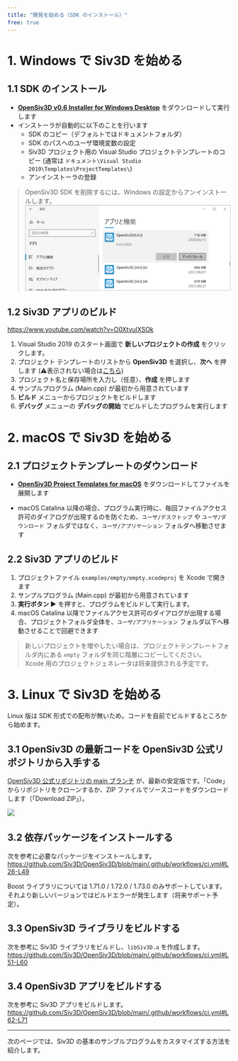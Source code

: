 ```yaml
---
title: "開発を始める（SDK のインストール）"
free: true
---
```


# 1. Windows で Siv3D を始める

## 1.1 SDK のインストール

- **[OpenSiv3D v0.6 Installer for Windows Desktop](https://siv3d.jp/downloads/Siv3D/OpenSiv3D_0.6.0_b5Installer.exe)** をダウンロードして実行します
- インストーラが自動的に以下のことを行います
  - SDK のコピー（デフォルトではドキュメントフォルダ）
  - SDK のパスへのユーザ環境変数の設定
  - Siv3D プロジェクト用の Visual Studio プロジェクトテンプレートのコピー (通常は `ドキュメント\Visual Studio 2019\Templates\ProjectTemplates\`)
  - アンインストーラの登録

> OpenSiv3D SDK を削除するには、Windows の設定からアンインストールします。
> ![](/images/doc_v6/manual/uninstall.png)

## 1.2 Siv3D アプリのビルド

https://www.youtube.com/watch?v=O0XtvulXSOk

1. Visual Studio 2019 のスタート画面で **新しいプロジェクトの作成** をクリックします。
1. プロジェクト テンプレートのリストから **OpenSiv3D** を選択し、**次へ** を押します (⚠️表示されない場合は[こちら](https://zenn.dev/reputeless/books/siv3d-documentation/viewer/troubleshooting-setup))
1. プロジェクト名と保存場所を入力し（任意）、**作成** を押します
1. サンプルプログラム (Main.cpp) が最初から用意されています
1. **ビルド** メニューからプロジェクトをビルドします
1. **デバッグ** メニューの **デバッグの開始** でビルドしたプログラムを実行します

# 2. macOS で Siv3D を始める

## 2.1 プロジェクトテンプレートのダウンロード

- **[OpenSiv3D Project Templates for macOS](https://siv3d.jp/downloads/Siv3D/siv3d_v0.6.0_b5_macOS.zip)** をダウンロードしてファイルを展開します

- macOS Catalina 以降の場合、プログラム実行時に、毎回ファイルアクセス許可のダイアログが出現するのを防ぐため、`ユーザ/デスクトップ` や `ユーザ/ダウンロード` フォルダではなく、`ユーザ/アプリケーション` フォルダへ移動させます

## 2.2 Siv3D アプリのビルド
1. プロジェクトファイル `examples/empty/empty.xcodeproj` を Xcode で開きます
1. サンプルプログラム (Main.cpp) が最初から用意されています
1. **実行ボタン ▶️** を押すと、プログラムをビルドして実行します。
1. macOS Catalina 以降でファイルアクセス許可のダイアログが出現する場合、プロジェクトフォルダ全体を、`ユーザ/アプリケーション` フォルダ以下へ移動させることで回避できます

> 新しいプロジェクトを増やしたい場合は、プロジェクトテンプレートフォルダ内にある `empty` フォルダを同じ階層にコピーしてください。  
> Xcode 用のプロジェクトジェネレータは将来提供される予定です。

# 3. Linux で Siv3D を始める

Linux 版は SDK 形式での配布が無いため。コードを自前でビルドするところから始めます。

## 3.1 OpenSiv3D の最新コードを OpenSiv3D 公式リポジトリから入手する

[OpenSiv3D 公式リポジトリの main ブランチ](https://github.com/Siv3D/OpenSiv3D) が、最新の安定版です。「Code」からリポジトリをクローンするか、ZIP ファイルでソースコードをダウンロードします（「Download ZIP」）。

![](https://storage.googleapis.com/zenn-user-upload/nc8tfa4gj60oyu134d99tboqtla8)

## 3.2 依存パッケージをインストールする
次を参考に必要なパッケージをインストールします。  
https://github.com/Siv3D/OpenSiv3D/blob/main/.github/workflows/ci.yml#L26-L49

Boost ライブラリについては 1.71.0 / 1.72.0 / 1.73.0 のみサポートしています。それより新しいバージョンではビルドエラーが発生します（将来サポート予定）。

## 3.3 OpenSiv3D ライブラリをビルドする
次を参考に Siv3D ライブラリをビルドし、`libSiv3D.a` を作成します。 
https://github.com/Siv3D/OpenSiv3D/blob/main/.github/workflows/ci.yml#L51-L60

## 3.4 OpenSiv3D アプリをビルドする
次を参考に Siv3D アプリをビルドします。 
https://github.com/Siv3D/OpenSiv3D/blob/main/.github/workflows/ci.yml#L62-L71

---

次のページでは、Siv3D の基本のサンプルプログラムをカスタマイズする方法を紹介します。
